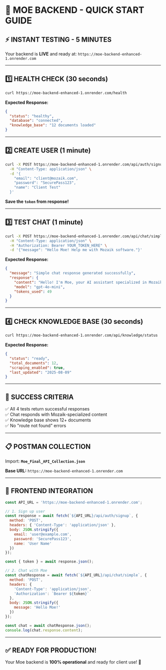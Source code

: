 # 🚀 MOE BACKEND - QUICK START GUIDE

## ⚡ **INSTANT TESTING - 5 MINUTES**

Your backend is **LIVE** and ready at: `https://moe-backend-enhanced-1.onrender.com`

---

## 1️⃣ **HEALTH CHECK** (30 seconds)
```bash
curl https://moe-backend-enhanced-1.onrender.com/health
```
**Expected Response:**
```json
{
  "status": "healthy",
  "database": "connected",
  "knowledge_base": "12 documents loaded"
}
```

---

## 2️⃣ **CREATE USER** (1 minute)
```bash
curl -X POST https://moe-backend-enhanced-1.onrender.com/api/auth/signup \
  -H "Content-Type: application/json" \
  -d '{
    "email": "client@mozaik.com",
    "password": "SecurePass123",
    "name": "Client Test"
  }'
```
**Save the `token` from response!**

---

## 3️⃣ **TEST CHAT** (1 minute)
```bash
curl -X POST https://moe-backend-enhanced-1.onrender.com/api/chat/simple \
  -H "Content-Type: application/json" \
  -H "Authorization: Bearer YOUR_TOKEN_HERE" \
  -d '{"message": "Hello Moe! Help me with Mozaik software."}'
```

**Expected Response:**
```json
{
  "message": "Simple chat response generated successfully",
  "response": {
    "content": "Hello! I'm Moe, your AI assistant specialized in Mozaik software...",
    "model": "gpt-4o-mini",
    "tokens_used": 49
  }
}
```

---

## 4️⃣ **CHECK KNOWLEDGE BASE** (30 seconds)
```bash
curl https://moe-backend-enhanced-1.onrender.com/api/knowledge/status
```

**Expected Response:**
```json
{
  "status": "ready",
  "total_documents": 12,
  "scraping_enabled": true,
  "last_updated": "2025-08-09"
}
```

---

## 🎯 **SUCCESS CRITERIA**

✅ All 4 tests return successful responses  
✅ Chat responds with Mozaik-specialized content  
✅ Knowledge base shows 12+ documents  
✅ No "route not found" errors  

---

## 📋 **POSTMAN COLLECTION**

Import: **`Moe_Final_API_Collection.json`**

**Base URL:** `https://moe-backend-enhanced-1.onrender.com`

---

## 🔗 **FRONTEND INTEGRATION**

```javascript
const API_URL = 'https://moe-backend-enhanced-1.onrender.com';

// 1. Sign up user
const response = await fetch(`${API_URL}/api/auth/signup`, {
  method: 'POST',
  headers: { 'Content-Type': 'application/json' },
  body: JSON.stringify({
    email: 'user@example.com',
    password: 'SecurePass123',
    name: 'User Name'
  })
});

const { token } = await response.json();

// 2. Chat with Moe
const chatResponse = await fetch(`${API_URL}/api/chat/simple`, {
  method: 'POST',
  headers: {
    'Content-Type': 'application/json',
    'Authorization': `Bearer ${token}`
  },
  body: JSON.stringify({
    message: 'Hello Moe!'
  })
});

const chat = await chatResponse.json();
console.log(chat.response.content);
```

---

## ✅ **READY FOR PRODUCTION!**

Your Moe backend is **100% operational** and ready for client use! 🎉 